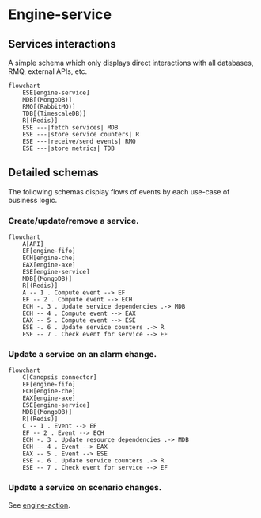 # Engine-service

## Services interactions

A simple schema which only displays direct interactions with all databases, RMQ, external APIs, etc.

```mermaid
flowchart
    ESE[engine-service]
    MDB[(MongoDB)]
    RMQ[(RabbitMQ)]
    TDB[(TimescaleDB)]
    R[(Redis)]
    ESE ---|fetch services| MDB
    ESE ---|store service counters| R
    ESE ---|receive/send events| RMQ
    ESE ---|store metrics| TDB
```

## Detailed schemas

The following schemas display flows of events by each use-case of business logic.

### Create/update/remove a service.

```mermaid
flowchart
    A[API]
    EF[engine-fifo]
    ECH[engine-che]
    EAX[engine-axe]
    ESE[engine-service]
    MDB[(MongoDB)]
    R[(Redis)]
    A -- 1 . Compute event --> EF
    EF -- 2 . Compute event --> ECH
    ECH -. 3 . Update service dependencies .-> MDB
    ECH -- 4 . Compute event --> EAX
    EAX -- 5 . Compute event --> ESE
    ESE -. 6 . Update service counters .-> R
    ESE -- 7 . Check event for service --> EF
```

### Update a service on an alarm change.

```mermaid
flowchart
    C[Canopsis connector]
    EF[engine-fifo]
    ECH[engine-che]
    EAX[engine-axe]
    ESE[engine-service]
    MDB[(MongoDB)]
    R[(Redis)]
    C -- 1 . Event --> EF
    EF -- 2 . Event --> ECH
    ECH -. 3 . Update resource dependencies .-> MDB
    ECH -- 4 . Event --> EAX
    EAX -- 5 . Event --> ESE
    ESE -. 6 . Update service counters .-> R
    ESE -- 7 . Check event for service --> EF
```

### Update a service on scenario changes.

See [engine-action](./engine-action.md).
